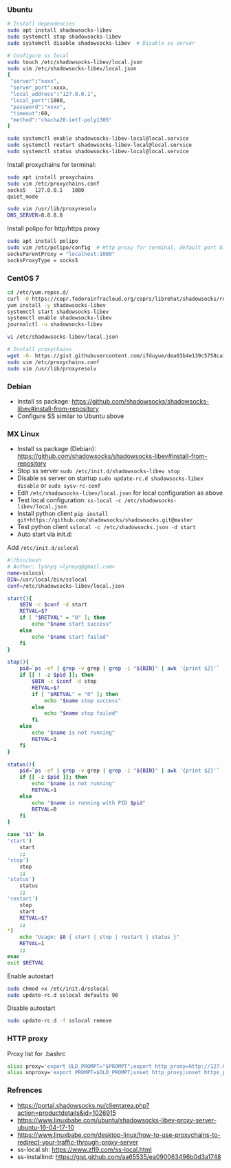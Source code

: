 ### Ubuntu
```bash
# Install dependencies
sudo apt install shadowsocks-libev
sudo systemctl stop shadowsocks-libev
sudo systemctl disable shadowsocks-libev  # Disable ss server

# Configure ss local
sudo touch /etc/shadowsocks-libev/local.json
sudo vim /etc/shadowsocks-libev/local.json
{
 "server":"xxxx",
 "server_port":xxxx,
 "local_address":"127.0.0.1",
 "local_port":1080,
 "password":"xxxx",
 "timeout":60,
 "method":"chacha20-ietf-poly1305"
}

sudo systemctl enable shadowsocks-libev-local@local.service
sudo systemctl restart shadowsocks-libev-local@local.service
sudo systemctl status shadowsocks-libev-local@local.service
```

Install proxychains for terminal:
```bash
sudo apt install proxychains
sudo vim /etc/proxychains.conf
socks5   127.0.0.1   1080
quiet_mode

sudo vim /usr/lib/proxyresolv
DNS_SERVER=8.8.8.8
```
Install polipo for http/https proxy
```bash
sudo apt install polipo
sudo vim /etc/polipo/config  # Http proxy for terminal, default port 8123
socksParentProxy = "localhost:1080"
socksProxyType = socks5
```

### CentOS 7
```bash
cd /etc/yum.repos.d/
curl -O https://copr.fedorainfracloud.org/coprs/librehat/shadowsocks/repo/epel-7/librehat-shadowsocks-epel-7.repo
yum install -y shadowsocks-libev
systemctl start shadowsocks-libev
systemctl enable shadowsocks-libev
journalctl -u shadowsocks-libev

vi /etc/shadowsocks-libev/local.json

# Install proxychains
wget -O- https://gist.githubusercontent.com/ifduyue/dea03b4e139c5758ca114770027cf65c/raw/install-proxychains-ng.sh | sudo bash -s
sudo vim /etc/proxychains.conf
sudo vim /usr/lib/proxyresolv
```

### Debian
* Install ss package: https://github.com/shadowsocks/shadowsocks-libev#install-from-repository
* Configure SS similar to Ubuntu above

### MX Linux
* Install ss package (Debian): https://github.com/shadowsocks/shadowsocks-libev#install-from-repository
* Stop ss server `sudo /etc/init.d/shadowsocks-libev stop`
* Disable ss server on startup `sudo update-rc.d shadowsocks-libev disable` or `sudo sysv-rc-conf`
* Edit `/etc/shadowsocks-libev/local.json` for local configuration as above
* Test local configuration: `ss-local -c /etc/shadowsocks-libev/local.json`
* Install python client `pip install git+https://github.com/shadowsocks/shadowsocks.git@master`
* Test python client `sslocal -c /etc/shadowsocks.json -d start`
* Auto start via init.d:

Add `/etc/init.d/sslocal`
```bash
#!/bin/bash
# Author: lynnyq <lynnyq@gmail.com>
name=sslocal
BIN=/usr/local/bin/sslocal
conf=/etc/shadowsocks-libev/local.json

start(){
    $BIN -c $conf -d start
    RETVAL=$?
    if [ "$RETVAL" = "0" ]; then
        echo "$name start success"
    else
        echo "$name start failed"
    fi
}

stop(){
    pid=`ps -ef | grep -v grep | grep -i "${BIN}" | awk '{print $2}'`
    if [[ ! -z $pid ]]; then
        $BIN -c $conf -d stop
        RETVAL=$?
        if [ "$RETVAL" = "0" ]; then
            echo "$name stop success"
        else
            echo "$name stop failed"
        fi
    else
        echo "$name is not running"
        RETVAL=1
    fi
}

status(){
    pid=`ps -ef | grep -v grep | grep -i "${BIN}" | awk '{print $2}'`
    if [[ -z $pid ]]; then
        echo "$name is not running"
        RETVAL=1
    else
        echo "$name is running with PID $pid"
        RETVAL=0
    fi
}

case "$1" in
'start')
    start
    ;;
'stop')
    stop
    ;;
'status')
    status
    ;;
'restart')
    stop
    start
    RETVAL=$?
    ;;
*)
    echo "Usage: $0 { start | stop | restart | status }"
    RETVAL=1
    ;;
esac
exit $RETVAL
```
Enable autostart
```bash
sudo chmod +x /etc/init.d/sslocal
sudo update-rc.d sslocal defaults 90
```
Disable autostart
```bash
sudo update-rc.d -f sslocal remove
```

### HTTP proxy
Proxy list for .bashrc
```bash
alias proxy='export OLD_PROMPT="$PROMPT";export http_proxy=http://127.0.0.1:8123;export https_proxy=http://127.0.0.1:8123;export PROMPT="[PROXY] $PROMPT"'
alias unproxy='export PROMPT=$OLD_PROMPT;unset http_proxy;unset https_proxy;unset OLD_PROMPT'
```

### Refrences
* https://portal.shadowsocks.nu/clientarea.php?action=productdetails&id=1026915
* https://www.linuxbabe.com/ubuntu/shadowsocks-libev-proxy-server-ubuntu-16-04-17-10
* https://www.linuxbabe.com/desktop-linux/how-to-use-proxychains-to-redirect-your-traffic-through-proxy-server
* ss-local.sh: https://www.zfl9.com/ss-local.html
* ss-installmd: https://gist.github.com/aa65535/ea090063496b0d3a1748
